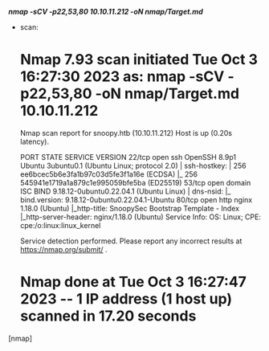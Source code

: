 ***nmap -sCV -p22,53,80 10.10.11.212 -oN nmap/Target.md*** 
- scan:

	# Nmap 7.93 scan initiated Tue Oct  3 16:27:30 2023 as: nmap -sCV -p22,53,80 -oN nmap/Target.md 10.10.11.212
	Nmap scan report for snoopy.htb (10.10.11.212)
	Host is up (0.20s latency).
	
	PORT   STATE SERVICE VERSION
	22/tcp open  ssh     OpenSSH 8.9p1 Ubuntu 3ubuntu0.1 (Ubuntu Linux; protocol 2.0)
	| ssh-hostkey: 
	|   256 ee6bcec5b6e3fa1b97c03d5fe3f1a16e (ECDSA)
	|_  256 545941e1719a1a879c1e995059bfe5ba (ED25519)
	53/tcp open  domain  ISC BIND 9.18.12-0ubuntu0.22.04.1 (Ubuntu Linux)
	| dns-nsid: 
	|_  bind.version: 9.18.12-0ubuntu0.22.04.1-Ubuntu
	80/tcp open  http    nginx 1.18.0 (Ubuntu)
	|_http-title: SnoopySec Bootstrap Template - Index
	|_http-server-header: nginx/1.18.0 (Ubuntu)
	Service Info: OS: Linux; CPE: cpe:/o:linux:linux_kernel
	
	Service detection performed. Please report any incorrect results at https://nmap.org/submit/ .
	# Nmap done at Tue Oct  3 16:27:47 2023 -- 1 IP address (1 host up) scanned in 17.20 seconds

[nmap]
